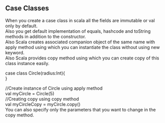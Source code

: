 ## Case Classes

When you create a case class in scala all the fields are immutable or val only by default. <br/>
Also you get default implementation of equals, hashcode and toString methods in addition to the constructor. <br/>
Also Scala creates associated companion object of the same name with apply method using which you can instantiate the class without using new keyword. <br/>
Also Scala provides copy method using which you can create copy of this class instance easily. <br/>

case class Circle(radius:Int){ <br/>
} <br/>

//Create instance of Circle using apply method <br/>
val myCircle = Circle(5) <br/>
//Creating copy using copy method <br/>
val myCircleCopy = myCircle.copy() <br/>
You can also specify only the parameters that you want to change in the copy method. <br/>



